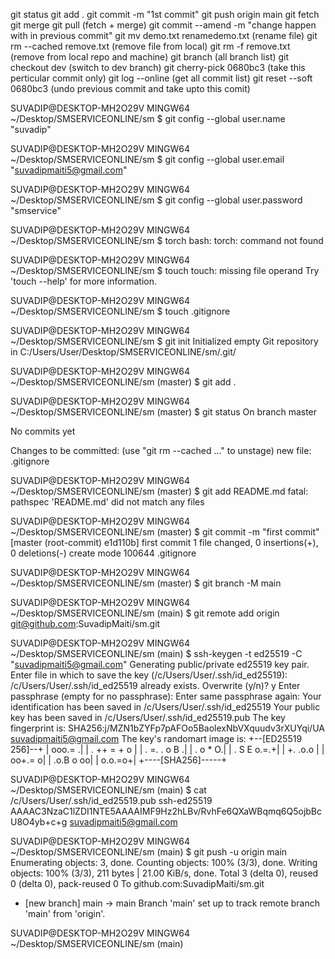 git status 
git add .
git commit -m "1st commit"
git push origin main
git fetch
git merge
git pull (fetch + merge)
git commit --amend -m "change happen with in previous commit"
git mv demo.txt renamedemo.txt  (rename file)
git rm --cached remove.txt (remove file from local)
git rm -f remove.txt (remove from local repo and machine)
git branch (all branch list)
git checkout dev (switch to dev branch)
git cherry-pick 0680bc3 (take this perticular commit only)
git log --online (get all commit list)
git reset --soft 0680bc3 (undo previous commit and take upto this comit)





SUVADIP@DESKTOP-MH2O29V MINGW64 ~/Desktop/SMSERVICEONLINE/sm
$ git config --global user.name "suvadip"

SUVADIP@DESKTOP-MH2O29V MINGW64 ~/Desktop/SMSERVICEONLINE/sm
$ git config --global user.email "suvadipmaiti5@gmail.com"

SUVADIP@DESKTOP-MH2O29V MINGW64 ~/Desktop/SMSERVICEONLINE/sm
$ git config --global user.password "smservice"

SUVADIP@DESKTOP-MH2O29V MINGW64 ~/Desktop/SMSERVICEONLINE/sm
$ torch
bash: torch: command not found

SUVADIP@DESKTOP-MH2O29V MINGW64 ~/Desktop/SMSERVICEONLINE/sm
$ touch
touch: missing file operand
Try 'touch --help' for more information.

SUVADIP@DESKTOP-MH2O29V MINGW64 ~/Desktop/SMSERVICEONLINE/sm
$ touch .gitignore

SUVADIP@DESKTOP-MH2O29V MINGW64 ~/Desktop/SMSERVICEONLINE/sm
$ git init
Initialized empty Git repository in C:/Users/User/Desktop/SMSERVICEONLINE/sm/.git/

SUVADIP@DESKTOP-MH2O29V MINGW64 ~/Desktop/SMSERVICEONLINE/sm (master)
$ git add .

SUVADIP@DESKTOP-MH2O29V MINGW64 ~/Desktop/SMSERVICEONLINE/sm (master)
$ git status
On branch master

No commits yet

Changes to be committed:
  (use "git rm --cached <file>..." to unstage)
        new file:   .gitignore


SUVADIP@DESKTOP-MH2O29V MINGW64 ~/Desktop/SMSERVICEONLINE/sm (master)
$ git add README.md
fatal: pathspec 'README.md' did not match any files

SUVADIP@DESKTOP-MH2O29V MINGW64 ~/Desktop/SMSERVICEONLINE/sm (master)
$ git commit -m "first commit"
[master (root-commit) e1d110b] first commit
 1 file changed, 0 insertions(+), 0 deletions(-)
 create mode 100644 .gitignore

SUVADIP@DESKTOP-MH2O29V MINGW64 ~/Desktop/SMSERVICEONLINE/sm (master)
$ git branch -M main

SUVADIP@DESKTOP-MH2O29V MINGW64 ~/Desktop/SMSERVICEONLINE/sm (main)
$ git remote add origin git@github.com:SuvadipMaiti/sm.git

SUVADIP@DESKTOP-MH2O29V MINGW64 ~/Desktop/SMSERVICEONLINE/sm (main)
$ ssh-keygen -t ed25519 -C "suvadipmaiti5@gmail.com"
Generating public/private ed25519 key pair.
Enter file in which to save the key (/c/Users/User/.ssh/id_ed25519):
/c/Users/User/.ssh/id_ed25519 already exists.
Overwrite (y/n)? y
Enter passphrase (empty for no passphrase):
Enter same passphrase again:
Your identification has been saved in /c/Users/User/.ssh/id_ed25519
Your public key has been saved in /c/Users/User/.ssh/id_ed25519.pub
The key fingerprint is:
SHA256:j/MZN1bZYFp7pAFOo5BaolexNbVXquudv3rXUYqi/UA suvadipmaiti5@gmail.com
The key's randomart image is:
+--[ED25519 256]--+
|        ooo.=   .|
|      . ++ = + o |
|     . =. . o B .|
|    . o      * O.|
|     .  S E o.=.+|
|         +. .o.o |
|        oo+.=   o|
|        .o.B o oo|
|          o.o.=o+|
+----[SHA256]-----+

SUVADIP@DESKTOP-MH2O29V MINGW64 ~/Desktop/SMSERVICEONLINE/sm (main)
$ cat /c/Users/User/.ssh/id_ed25519.pub
ssh-ed25519 AAAAC3NzaC1lZDI1NTE5AAAAIMF9Hz2hLBv/RvhFe6QXaWBqmq6Q5ojbBcU8O4yb+c+g suvadipmaiti5@gmail.com

SUVADIP@DESKTOP-MH2O29V MINGW64 ~/Desktop/SMSERVICEONLINE/sm (main)
$ git push -u origin main
Enumerating objects: 3, done.
Counting objects: 100% (3/3), done.
Writing objects: 100% (3/3), 211 bytes | 21.00 KiB/s, done.
Total 3 (delta 0), reused 0 (delta 0), pack-reused 0
To github.com:SuvadipMaiti/sm.git
 * [new branch]      main -> main
Branch 'main' set up to track remote branch 'main' from 'origin'.

SUVADIP@DESKTOP-MH2O29V MINGW64 ~/Desktop/SMSERVICEONLINE/sm (main)
